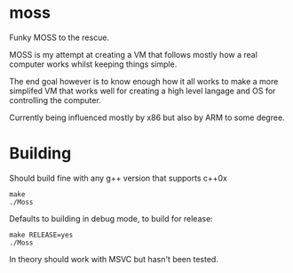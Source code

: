 moss
====

Funky MOSS to the rescue.

MOSS is my attempt at creating a VM that follows mostly how a real computer works whilst keeping things simple.

The end goal however is to know enough how it all works to make a more simplifed VM that works well for creating a high level langage and OS for controlling the computer.

Currently being influenced mostly by x86 but also by ARM to some degree.

Building
========

Should build fine with any g++ version that supports c++0x

    make
    ./Moss

Defaults to building in debug mode, to build for release:

    make RELEASE=yes
    ./Moss

In theory should work with MSVC but hasn't been tested.
